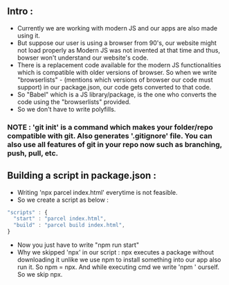## Intro :

- Currently we are working with modern JS and our apps are also made using it.
- But suppose our user is using a browser from 90's, our website might not load properly as Modern JS was not invented at that time and thus, bowser won't understand our website's code.
- There is a replacement code available for the modern JS functionalities which is compatible with older versions of browser. So when we write "browserlists" - (mentions which versions of browser our code must support) in our package.json, our code gets converted to that code.
- So "Babel" which is a JS library/package, is the one who converts the code using the "browserlists" provided.
- So we don't have to write polyfills.

### NOTE : 'git init' is a command which makes your folder/repo compatible with git. Also generates '.gitignore' file. You can also use all features of git in your repo now such as branching, push, pull, etc.

## Building a script in package.json :

- Writing 'npx parcel index.html' everytime is not feasible.
- So we create a script as below :
```js
"scripts" : {
  "start" : "parcel index.html",
  "build" : "parcel build index.html",
}
```
- Now you just have to write "npm run start"
- Why we skipped 'npx' in our script : npx executes a package without downloading it unlike we use npm to install something into our app also run it. So npm = npx. And while executing cmd we write 'npm ' ourself. So we skip npx.
